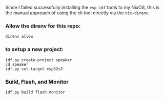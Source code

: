Since I failed successfully installing the `esp-idf` tools to my NixOS, this is the manual approach of using the cli tool directly via the `nix-direnv`.

### Allow the direnv for this repo:
```shell
direnv allow
```

### to setup a new project:
```shell
idf.py create-project speaker
cd speaker
idf.py set-target esp32s3
```

### Build, Flash, and Monitor
```shell
idf.py build flash monitor
```
